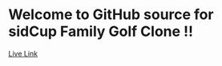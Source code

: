 <h1>Welcome to GitHub source for sidCup Family Golf Clone !!</h1>
<a href="https://anoyash.github.io/sidcupfamilygolf/">Live Link</a>
